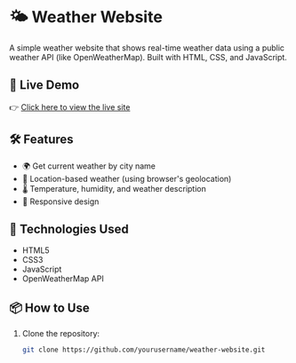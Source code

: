 # 🌤️ Weather Website

A simple weather website that shows real-time weather data using a public weather API (like OpenWeatherMap). Built with HTML, CSS, and JavaScript.

## 🔗 Live Demo

👉 [Click here to view the live site](weather.netlify.app)


## 🛠️ Features

- 🌍 Get current weather by city name
- 📍 Location-based weather (using browser's geolocation)
- 🌡️ Temperature, humidity, and weather description
- 🎨 Responsive design

## 🚀 Technologies Used

- HTML5
- CSS3
- JavaScript
- OpenWeatherMap API

## 📦 How to Use

1. Clone the repository:
   ```bash
   git clone https://github.com/yourusername/weather-website.git
